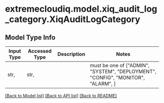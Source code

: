 # extremecloudiq.model.xiq_audit_log_category.XiqAuditLogCategory

## Model Type Info
Input Type | Accessed Type | Description | Notes
------------ | ------------- | ------------- | -------------
str,  | str,  |  | must be one of ["ADMIN", "SYSTEM", "DEPLOYMENT", "CONFIG", "MONITOR", "ALARM", ] 

[[Back to Model list]](../../README.md#documentation-for-models) [[Back to API list]](../../README.md#documentation-for-api-endpoints) [[Back to README]](../../README.md)

